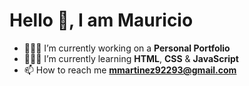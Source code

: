 # Hello 👋, I am Mauricio

- 👨🏽‍🔧 I’m currently working on a **Personal Portfolio**
- 👨🏽‍💻 I’m currently learning **HTML**, **CSS** & **JavaScript**
- 📫 How to reach me **mmartinez92293@gmail.com**

<!---
mMartinez00/mMartinez00 is a ✨ special ✨ repository because its `README.md` (this file) appears on your GitHub profile.
You can click the Preview link to take a look at your changes.
--->
